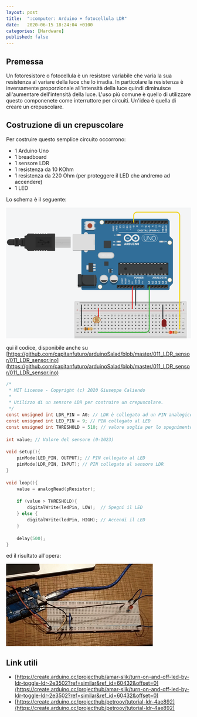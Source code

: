 ```yaml
---
layout: post
title:  ":computer: Arduino + fotocellula LDR"
date:   2020-06-15 18:24:04 +0100
categories: [Hardware]
published: false
---
```

## Premessa
Un fotoresistore o fotocellula è un resistore variabile che varia la sua resistenza al variare della luce che lo irradia. In particolare la resistenza è inversamente proporzionale all'intensità della luce quindi diminuisce all'aumentare dell'intensità della luce.
L'uso più comune è quello di utilizzare questo componenete come interruttore per circuiti. Un'idea è quella di creare un crepuscolare.

## Costruzione di un crepuscolare

Per costruire questo semplice circuito occorrono:

* 1 Arduino Uno
* 1 breadboard
* 1 sensore LDR
* 1 resistenza da 10 KOhm
* 1 resistenza da 220 Ohm (per proteggere il LED che andremo ad accendere)
* 1 LED

Lo schema è il seguente:

![crepuscolare](/assets/2020-06-15/crepuscolare.png)

qui il codice, disponibile anche su [https://github.com/capitanfuturo/arduinoSalad/blob/master/011_LDR_sensor/011_LDR_sensor.ino](https://github.com/capitanfuturo/arduinoSalad/blob/master/011_LDR_sensor/011_LDR_sensor.ino)

~~~c
/*
 * MIT License - Copyright (c) 2020 Giuseppe Caliendo
 *
 * Utilizzo di un sensore LDR per costruire un crepuscolare. 
 */
const unsigned int LDR_PIN = A0; // LDR è collegato ad un PIN analogico
const unsigned int LED_PIN = 9; // PIN collegato al LED
const unsigned int THRESHOLD = 510; // valore soglia per lo spegnimento del LED

int value; // Valore del sensore (0-1023)

void setup(){
    pinMode(LED_PIN, OUTPUT); // PIN collegato al LED
    pinMode(LDR_PIN, INPUT); // PIN collegato al sensore LDR
}

void loop(){
    value = analogRead(pResistor);

    if (value > THRESHOLD){
        digitalWrite(ledPin, LOW);  // Spegni il LED
    } else {
        digitalWrite(ledPin, HIGH); // Accendi il LED
    }

    delay(500);
}
~~~

ed il risultato all'opera:

![crepuscolare](/assets/2020-06-15/crepuscolare.gif)

## Link utili

* [https://create.arduino.cc/projecthub/amar-slik/turn-on-and-off-led-by-ldr-toggle-ldr-2e3502?ref=similar&ref_id=60432&offset=0](https://create.arduino.cc/projecthub/amar-slik/turn-on-and-off-led-by-ldr-toggle-ldr-2e3502?ref=similar&ref_id=60432&offset=0)
* [https://create.arduino.cc/projecthub/petroov/tutorial-ldr-4ae892](https://create.arduino.cc/projecthub/petroov/tutorial-ldr-4ae892)
